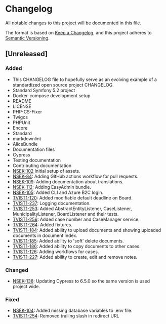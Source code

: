 # Changelog

All notable changes to this project will be documented in this file.

The format is based on [Keep a Changelog](https://keepachangelog.com/en/1.0.0/),
and this project adheres to [Semantic Versioning](https://semver.org/spec/v2.0.0.html).

## [Unreleased]
### Added
- This CHANGELOG file to hopefully serve as an evolving example of a
  standardized open source project CHANGELOG.
- Standard Symfony 5.2 project
- Docker-compose development setup
- README
- LICENSE
- PHP-CS-Fixer
- Twigcs
- PHPUnit
- Encore
- Standard
- markdownlint
- AliceBundle
- Documentation files
- Cypress
- Testing documentation
- Contributing documentation
- [NSEK-102](https://jira.itkdev.dk/browse/NSEK-104) Initial setup of assets.
- [NSEK-84](https://jira.itkdev.dk/browse/NSEK-84): Adding GitHub actions workflow for pull requests.
- [NSEK-109](https://jira.itkdev.dk/browse/NSEK-84): Adding documentation about translations.
- [NSEK-112](https://jira.itkdev.dk/browse/NSEK-112): Adding EasyAdmin bundle.
- [NSEK-105](https://jira.itkdev.dk/browse/NSEK-105): Added CLI and Azure B2C login.
- [TVIST1-120](https://jira.itkdev.dk/browse/TVIST1-120): Added modifiable default deadline on Board.
- [TVIST1-237](https://jira.itkdev.dk/browse/TVIST1-237): Logging documentation.
- [TVIST1-253](https://jira.itkdev.dk/browse/TVIST1-253): Added AbstractEntityListener, CaseListener,
MunicipalityListener, BoardListener and their tests.
- [TVIST1-256](https://jira.itkdev.dk/browse/TVIST1-256): Added case number and CaseManager service.
- [TVIST1-264](https://jira.itkdev.dk/browse/TVIST1-264): Added fixtures.
- [TVIST1-184](https://jira.itkdev.dk/browse/TVIST1-184): Added ability to upload documents and showing
  uploaded documents in document index.
- [TVIST1-185](https://jira.itkdev.dk/browse/TVIST1-185): Added ability to 'soft' delete documents.
- [TVIST1-186](https://jira.itkdev.dk/browse/TVIST1-186): Added ability to copy documents to other cases.
- [TVIST1-126](https://jira.itkdev.dk/browse/TVIST1-126): Adding workflows for cases.
- [TVIST1-227](https://jira.itkdev.dk/browse/TVIST1-227): Added ability to create, edit and remove notes.

### Changed
- [NSEK-138](https://jira.itkdev.dk/browse/NSEK-138): Updating Cypress to 6.5.0 so the same version is used project wide.

### Fixed
- [NSEK-104](https://jira.itkdev.dk/browse/NSEK-104): Added missing database variables to .env file.
- [TVIST1-254](https://jira.itkdev.dk/browse/TVIST1-254): Removed trailing slash in redirect URL